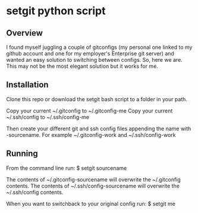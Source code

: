 setgit python script
==================================
Overview
--------

I found myself juggling a couple of gitconfigs (my personal one linked to my github account and one for my employer's Enterprise git server) and wanted an easy solution to switching between configs. So, here we are. This may not be the most elegant solution but it works for me.

Installation
------------

Clone this repo or download the setgit bash script to a folder in your path.

Copy your current ~/.gitconfig to ~/.gitconfig-me
Copy your current ~/.ssh/config to ~/.ssh/config-me

Then create your different git and ssh config files appending the name with -sourcename.
For example ~/.gitconfig-work and ~/.ssh/config-work


Running
------------
From the command line run:
$ setgit sourcename

The contents of ~/.gitconfig-sourcename will overwrite the ~/.gitconfig contents.
The contents of ~/.ssh/config-sourcename will overwrite the ~/.ssh/config contents.

When you want to switchback to your original config run:
$ setgit me
